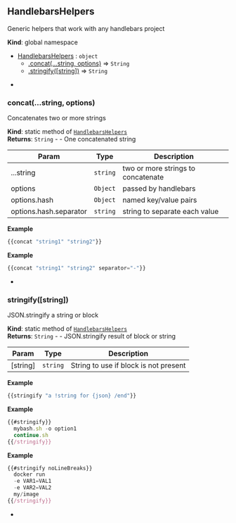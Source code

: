 <a name="HandlebarsHelpers"></a>

## HandlebarsHelpers
Generic helpers that work with any handlebars project

**Kind**: global namespace  

* [HandlebarsHelpers](#HandlebarsHelpers) : <code>object</code>
    * [.concat(...string, options)](#HandlebarsHelpers.concat) ⇒ <code>String</code>
    * [.stringify([string])](#HandlebarsHelpers.stringify) ⇒ <code>String</code>


-

<a name="HandlebarsHelpers.concat"></a>

### concat(...string, options)
Concatenates two or more strings

**Kind**: static method of <code>[HandlebarsHelpers](#HandlebarsHelpers)</code>  
**Returns**: <code>String</code> - - One concatenated string  

| Param | Type | Description |
| --- | --- | --- |
| ...string | <code>string</code> | two or more strings to concatenate |
| options | <code>Object</code> | passed by handlebars |
| options.hash | <code>Object</code> | named key/value pairs |
| options.hash.separator | <code>string</code> | string to separate each value |

**Example**  
```js
{{concat "string1" "string2"}}
```
**Example**  
```js
{{concat "string1" "string2" separator="-"}}
```

-

<a name="HandlebarsHelpers.stringify"></a>

### stringify([string])
JSON.stringify a string or block

**Kind**: static method of <code>[HandlebarsHelpers](#HandlebarsHelpers)</code>  
**Returns**: <code>String</code> - - JSON.stringify result of block or string  

| Param | Type | Description |
| --- | --- | --- |
| [string] | <code>string</code> | String to use if block is not present |

**Example**  
```js
{{stringify "a !string for {json} /end"}}
```
**Example**  
```js
{{#stringify}}
  mybash.sh -o option1
  continue.sh
{{/stringify}}
```
**Example**  
```js
{{#stringify noLineBreaks}}
  docker run
  -e VAR1=VAL1
  -e VAR2=VAL2
  my/image
{{/stringify}}
```

-

